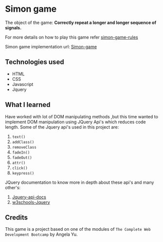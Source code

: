 # Simon game

The object of the game: **Correctly repeat a longer and longer sequence of signals.**

For more details on how to play this game refer [simon-game-rules](https://www.ultraboardgames.com/simon/game-rules.php)

Simon game implementation url: [Simon-game](https://codepen.io/vaishak10/full/bGRpezx)

## Technologies used
- HTML
- CSS
- Javascript
- Jquery

## What I learned
Have worked with lot of DOM manipulating methods ,but this time wanted to implement DOM manipulation using JQuery Api's which reduces code length. Some of the Jquery api's used in this project are:
1. `text()`
2. `addClass()`
3. `removeClass`
4. `fadeIn()`
5. `fadeOut()`
6. `attr()`
7. `click()`
8. `keypress()`

JQuery documentation to know more in depth about these api's and many other's: <br>
1. [Jquery-api-docs](https://api.jquery.com/) 
2. [w3schools-Jquery](https://www.w3schools.com/jquERy/default.asp)

## Credits
This game is a project based on one of the modules of `The Complete Web Development Bootcamp` by Angela Yu. 
